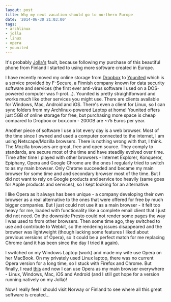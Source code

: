 ```yaml
---
layout: post
title: Why my next vacation should go to northern Europe
date: '2014-06-30 21:03:00'
tags:
- archlinux
- jolla
- linux
- opera
- younited
---
```


It's probably [Jolla's](http://www.jolla.com) fault, because following my purchase of this beautiful phone from Finland I started to using more software created in Europe. 

I have recently moved my online storage from [Dropbox](http://www.dropbox.com) to [Younited](http://www.younited.com) which is a service provided by F-Secure, a Finnish company known for data security software and services (the first ever anti-virus software I used on a DOS-powered computer was f-prot...). Younited is pretty straightforward and works much like other services you might use. There are clients available for Windows, Mac, Android and iOS. There's even a client for Linux, so I can sync folders from my Archlinux-powered Laptop at home! Younited offers just 5GB of online storage for free, but purchasing more space is cheap compared to Dropbox or box.com - 200GB are ~75 Euros per year.

Another piece of software I use a lot every day is a web browser. Most of the time since I owned and used a computer connected to the internet, I am using Netscape/Mozilla browsers. There is nothing wrong with that, I think. The Mozilla browsers are great, free and open source. They comply to standards, are secure most of the time and have steadily evolved over time. Time after time I played with other browsers - Internet Explorer, Konqueror, Epiphany, Opera and Google Chrome are the ones I regularly tried to switch to as my main browser. Only Chrome succeeded and became my main browser for some time and and secondary browser most of the time. But I did not want to rely on Google products and service too heavily (same goes for Apple products and services), so I kept looking for an alternative.

I like Opera as it always has been unique - a company developing their own browser as a real alternative to the ones that were offered for free by much bigger companies. But I just could not use it as a main browser - it felt too heavy for me, loaded with functionality like a complete email client that I just did not need. On the downside Presto could not render some pages the way I was used to from other browsers.
Then some time ago, they switched to use and contribute to Webkit, so the rendering issues disappeared and the browser was lightweight (though lacking some features I liked about previous versions of Opera), so it could be a perfect match for me replacing Chrome (and it has been since the day I tried it again).

I switched on my Windows Laptop (work) and made my wife use Opera on her MacBook. On my privately used Linux laptop, there was no current Opera version for a long time, so I stuck with Firefox and Chrome. But finally, I read [this](https://twitter.com/brucel/status/480995977567170560) and now I can use Opera as my main browser everywhere - Linux, Windows, Mac, iOS and Android (and I still got hope for a version running natively on my Jolla)!

Now I really feel I should visit Norway or Finland to see where all this great software is created...